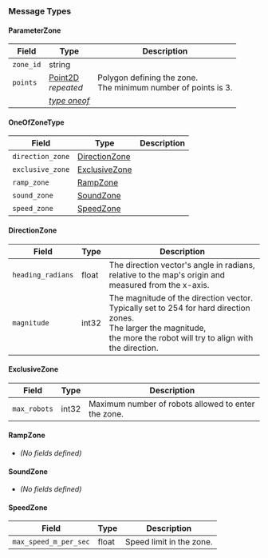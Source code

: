 ### Message Types

#### ParameterZone
| Field        | Type                                   | Description                          |
|--------------|----------------------------------------|--------------------------------------|
| `zone_id`    | string                                 |                                      |
| `points`     | [Point2D](../common/Math.md#point2d)<br>*repeated* | Polygon defining the zone.<br>The minimum number of points is 3. |
|              | [*type oneof*](#oneofzonetype)         |                                      |

#### OneOfZoneType
| Field            | Type                          | Description |
|------------------|-------------------------------|-------------|
| `direction_zone` | [DirectionZone](#directionzone) |             |
| `exclusive_zone` | [ExclusiveZone](#exclusivezone) |             |
| `ramp_zone`      | [RampZone](#rampzone)          |             |
| `sound_zone`     | [SoundZone](#soundzone)        |             |
| `speed_zone`     | [SpeedZone](#speedzone)        |             |

#### DirectionZone
| Field             | Type  | Description                                                                 |
|-------------------|-------|-----------------------------------------------------------------------------|
| `heading_radians` | float | The direction vector's angle in radians, <br> relative to the map's origin and measured from the x-axis. |
| `magnitude`       | int32 | The magnitude of the direction vector.<br>Typically set to 254 for hard direction zones.<br>The larger the magnitude, <br> the more the robot will try to align with the direction. |

#### ExclusiveZone
| Field       | Type  | Description                                        |
|-------------|-------|----------------------------------------------------|
| `max_robots`| int32 | Maximum number of robots allowed to enter the zone. |

#### RampZone
- *(No fields defined)*

#### SoundZone
- *(No fields defined)*

#### SpeedZone
| Field                | Type  | Description            |
|----------------------|-------|------------------------|
| `max_speed_m_per_sec`| float | Speed limit in the zone. |
